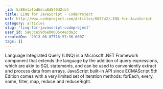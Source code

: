 ```yaml
---
_id: 5a88e1afbd6dca0d5f0d2cb4
title: LINQ for JavaScript - CodeProject
url: http://www.codeproject.com/Articles/603742/LINQ-for-JavaScript
category: articles
slug: 'linq-for-javascript-codeproject'
user_id: 5a83ce59d6eb0005c4ecda2c
createdOn: '2013-06-07T16:57:36.000Z'
tags: []
---
```


Language Integrated Query (LINQ) is a Microsoft .NET Framework component that extends the language by the addition of query expressions, which are akin to SQL statements, and can be used to conveniently extract and process data from arrays. JavaScript built-in API since ECMAScript 5th Edition comes with a very limited set of iteration methods: forEach, every, some, filter, map, reduce and reduceRight.
